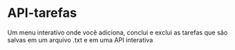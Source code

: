 # API-tarefas
Um menu interativo onde você adiciona, conclui e exclui as tarefas que são salvas em um arquivo .txt e em uma API interativa
